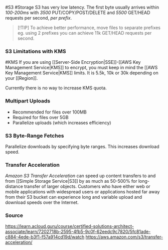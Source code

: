 #S3 #Storage
S3 has very low latency. The first byte usually arrives within *100-200ms* with *3500* PUT/COPY/POST/DELETE and *5500* GET/HEAD requests per second, *per prefix*.

> [!TIP] To achieve better performance, move files to separate prefixes
> eg. using 2 prefixes you can achieve 11k GET/HEAD requests per second.

### S3 Limitations with KMS
#KMS
If you are using [[Server-Side Encryption|SSE]]-[[AWS Key Management Service|KMS]] to encrypt, you must keep in mind the [[AWS Key Management Service|KMS]] limits. It is 5.5k, 10k or 30k depending on your [[Region]].

Currently there is no way to increase KMS quota.
### Multipart Uploads
* Recommended for files over 100MB
* Required for files over 5GB
* Parallelize uploads (which increases efficiency)
### S3 Byte-Range Fetches
Parallelize downloads by specifying byte ranges. This increases download speed.
### Transfer Acceleration
*Amazon S3 Transfer Acceleration* can speed up content transfers to and from [[Simple Storage Service|S3]] by as much as 50-500% for long-distance transfer of larger objects. 
Customers who have either web or mobile applications with widespread users or applications hosted far away from their S3 bucket can experience long and variable upload and download speeds over the Internet.

### Source
https://learn.acloud.guru/course/certified-solutions-architect-associate/learn/7202718b-2595-4fb5-9c0f-62eedc9c7820/5fc81ade-c884-4ede-b3f1-f57a914cd19d/watch
https://aws.amazon.com/s3/transfer-acceleration/